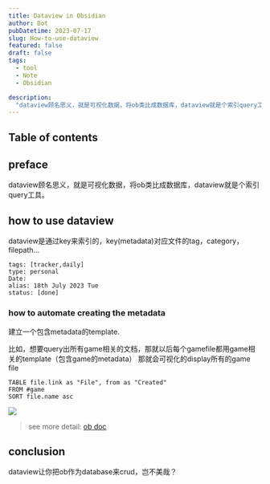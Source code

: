 ```yaml
---
title: Dataview in Obsidian
author: Dot
pubDatetime: 2023-07-17
slug: How-to-use-dataview
featured: false
draft: false
tags:
  - tool
  - Note
  - Obsidian

description:
  "dataview顾名思义，就是可视化数据，将ob类比成数据库，dataview就是个索引query工具。"
---
```

## Table of contents
## preface

dataview顾名思义，就是可视化数据，将ob类比成数据库，dataview就是个索引query工具。

## how to use dataview

dataview是通过key来索引的，key(metadata)对应文件的tag，category，filepath...
<!-- ![](https://i.imgur.com/MFq7L6Y.png) -->
```
tags: [tracker,daily]
type: personal
Date:
alias: 18th July 2023 Tue
status: [done]
```

### how to automate creating the metadata

建立一个包含metadata的template.

比如，想要query出所有game相关的文档，那就以后每个gamefile都用game相关的template（包含game的metadata）
那就会可视化的display所有的game file
```dataview
TABLE file.link as "File", from as "Created"
FROM #game
SORT file.name asc 
```
![](https://i.imgur.com/iO9v8CJ.png)
> see more detail: [ob doc](https://blacksmithgu.github.io/obsidian-dataview/annotation/add-metadata/)

## conclusion

dataview让你把ob作为database来crud，岂不美哉？


